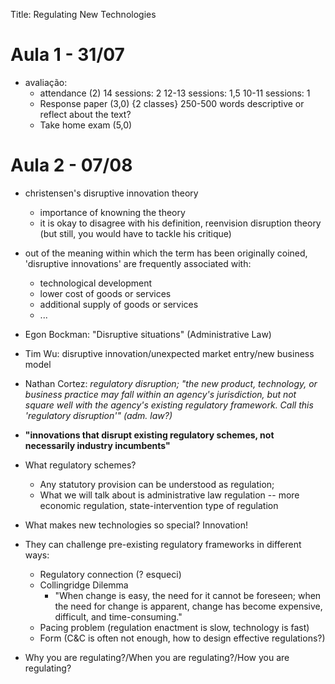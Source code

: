 Title: Regulating New Technologies


# Aula 1 - 31/07

- avaliação:
	* attendance (2)
		14 sessions: 2
		12-13 sessions: 1,5
		10-11 sessions: 1
	* Response paper (3,0) {2 classes}
		250-500 words
		descriptive or reflect about the text?
	* Take home exam (5,0)

# Aula 2 - 07/08


- christensen's disruptive innovation theory
    * importance of knowning the theory
    * it is okay to disagree with his definition, reenvision disruption theory (but still, you would have to tackle his critique)


- out of the meaning within which the term has been originally coined, 'disruptive innovations' are frequently associated with:
    * technological development
    * lower cost of goods or services
    * additional supply of goods or services
    * ...

- Egon Bockman: "Disruptive situations" (Administrative Law)
- Tim Wu: disruptive innovation/unexpected market entry/new business model
- Nathan Cortez: *regulatory disruption; "the new product, technology, or business practice may fall within an agency's*
*jurisdiction, but not square well with the agency's existing regulatory framework. Call this 'regulatory disruption'" (adm. law?)*
- **"innovations that disrupt existing regulatory schemes, not necessarily industry incumbents"**


- What regulatory schemes?
    * Any statutory provision can be understood as regulation;
    * What we will talk about is administrative law regulation -- more economic regulation, state-intervention type of regulation

- What makes new technologies so special? Innovation!


- They can challenge pre-existing regulatory frameworks in different ways:
    * Regulatory connection (? esqueci)
    * Collingridge Dilemma
        - "When change is easy, the need for it cannot be foreseen; when the need for change is 
           apparent, change has become expensive, difficult, and time-consuming."
    * Pacing problem (regulation enactment is slow, technology is fast)
    * Form (C&C is often not enough, how to design effective regulations?)


- Why you are regulating?/When you are regulating?/How you are regulating?


